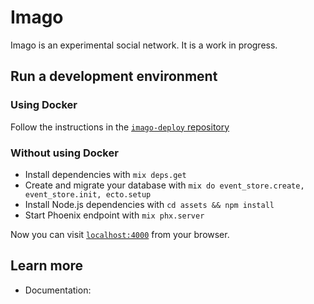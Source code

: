 # Imago

Imago is an experimental social network.
It is a work in progress.

## Run a development environment

### Using Docker

Follow the instructions in the [`imago-deploy` repository](https://gitlab.com/imago-project/imago_deploy)

### Without using Docker

  * Install dependencies with `mix deps.get`
  * Create and migrate your database with `mix do event_store.create, event_store.init, ecto.setup`
  * Install Node.js dependencies with `cd assets && npm install`
  * Start Phoenix endpoint with `mix phx.server`

Now you can visit [`localhost:4000`](http://localhost:4000) from your browser.

## Learn more

  * Documentation: